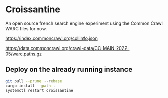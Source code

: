 # Croissantine

An open source french search engine experiment using the Common Crawl WARC files for now.

<https://index.commoncrawl.org/collinfo.json>

<https://data.commoncrawl.org/crawl-data/CC-MAIN-2022-05/warc.paths.gz>

## Deploy on the already running instance

```bash
git pull --prune --rebase
cargo install --path .
systemctl restart croissantine
```
